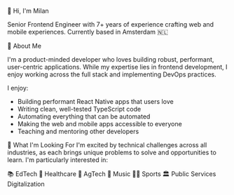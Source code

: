 👋 Hi, I'm Milan

Senior Frontend Engineer with 7+ years of experience crafting web and mobile experiences. Currently based in Amsterdam 🇳🇱

🚀 About Me

I'm a product-minded developer who loves building robust, performant, user-centric applications. While my expertise lies in frontend development, I enjoy working across the full stack and implementing DevOps practices.

I enjoy:

- Building performant React Native apps that users love
- Writing clean, well-tested TypeScript code
- Automating everything that can be automated
- Making the web and mobile apps accessible to everyone
- Teaching and mentoring other developers

🎯 What I'm Looking For
I'm excited by technical challenges across all industries, as each brings unique problems to solve and opportunities to learn. I'm particularly interested in:

📚 EdTech
🏥 Healthcare
🌱 AgTech
🎵 Music
🏃‍♂️ Sports
🏛️ Public Services Digitalization
